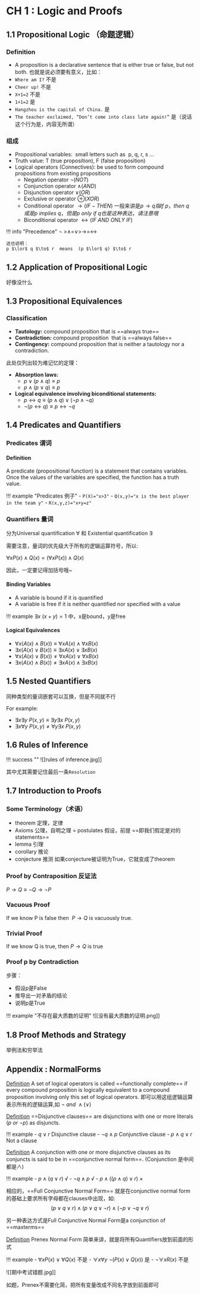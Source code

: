 # CH 1 : Logic and Proofs
## 1.1 Propositional Logic （命题逻辑）

### Definition
- A proposition is a declarative sentence that is either true or false, but not both.
也就是说必须要有意义，比如：
- `Where am I?`  不是
- `Cheer up!` 不是
- `X+1=2` 不是
- `1+1=2` 是
- `Hangzhou is the capital of China.` 是
- `The teacher exclaimed, “Don’t come into class late again!”` 是（说话这个行为是，内容无所谓）
### 组成
- Propositional variables:  small letters such as  p, q, r, s …
- Truth value: T (true proposition), F (false proposition)
- Logical operators (Connectives): be used to form compound propositions from existing propositions
	- Negation operator  $\neg(NOT)$
	- Conjunction operator  $\land(AND)$
	- Disjunction operator  $\lor(OR)$
	- Exclusive or operator  $\oplus(XOR)$
	- Conditional operator  $\to(IF-THEN)$ 一般来讲是$p\to q 指If\ p，then\ q或是p\ implies\ q，但是p\ only\ if\ q也是这种表达，请注意哦$
	- Biconditional operator  $\leftrightarrow(IF\ AND\ ONLY\ IF)$

!!! info "Precedence"
	$\neg$ >$\land$=$\lor$>$\to$=$\leftrightarrow$
	
	这也说明：
	p $\lor$ q $\to$ r  means  (p $\lor$ q) $\to$ r

## 1.2 Application of Propositional Logic

好像没什么

## 1.3 Propositional Equivalences

### Classification

- **Tautology:** compound proposition that is ==always true==
- **Contradiction:** compound proposition  that is ==always false==
- **Contingency:** compound proposition that is neither a tautology nor a contradiction.

此处仅列出较为难记忆的定理：

- **Absorption laws:**
	- $p\lor (p\land q)\equiv p$
	- $p\land (p\lor q)\equiv p$
- **Logical equivalence involving biconditional statements:**
	- $p\leftrightarrow q\equiv (p\land q)\lor(\neg p\land \neg q)$
	- $\neg(p\leftrightarrow q)\equiv p\leftrightarrow \neg q$

## 1.4 Predicates and Quantifiers
### Predicates 谓词
#### Definition
A predicate (propositional function) is a statement that contains variables. Once the values of the variables are specified, the function has a truth value.

!!! example "Predicates 例子"
	- `P(X)="x>3"`
	- `Q(x,y)="x is the best player in the team y"`
	- `R(x,y,z)="x+y=z"`

### Quantifiers 量词
分为Universal quantification $\forall$ 和 Existential quantification $\exists$

需要注意，量词的优先级大于所有的逻辑运算符号，所以:

$\forall x P(x)\land Q(x) = (\forall x P(x))\land Q(x)$

因此，一定要记得加括号哦~

#### Binding Variables 

- A variable is bound if it is quantified 
- A variable is free if it is neither quantified nor specified with a value

!!! example
	$\exists x\ (x+y)=1$ 中，x是bound，y是free

#### Logical Equivalences

- $\forall x(A(x)\land B(x))\equiv \forall x A(x) \land \forall x B(x)$
- $\exists x(A(x)\lor B(x))\equiv \exists x A(x) \lor \exists x B(x)$
- $\forall x(A(x)\lor B(x))\ne \forall x A(x) \lor \forall x B(x)$
- $\exists x(A(x)\land B(x))\ne \exists x A(x) \land \exists x B(x)$

## 1.5 Nested Quantifiers

同种类型的量词嵌套可以互换，但是不同就不行

For example:

- $\exists x\exists y\ P(x,y)\equiv \exists y\exists x\ P(x,y)$
- $\exists x\forall y\ P(x,y) \ne \forall y\exists x\ P(x,y)$

## 1.6 Rules of Inference

!!! success ""
	 ![[rules of inference.jpg]]


其中尤其需要记住最后一条`Resolution`

## 1.7 Introduction to Proofs
### Some Terminology（术语）

- theorem 定理，定律
- Axioms 公理，自明之理 = postulates 假设，前提     ==即我们假定是对的statements==
- lemma 引理
- corollary 推论
- conjecture 推测 如果conjecture被证明为True，它就变成了theorem

### Proof by Contraposition 反证法

$P\to Q \equiv \neg Q\to \neg P$

### Vacuous Proof
If we know P is false then  $P\to Q$ is vacuously true.

### Trivial Proof
If we know Q is true, then $P\to Q$ is true

### Proof p by Contradiction
步骤：

- 假设p是False
- 推导出一对矛盾的结论
- 说明p是True


!!! example "不存在最大质数的证明"
	![[没有最大质数的证明.png]]


## 1.8 Proof Methods and Strategy

举例法和穷举法

## Appendix : NormalForms

[Definition](#) A set of logical operators is called ==functionally complete== if every compound proposition is logically equivalent to a compound proposition involving only this set of logical operators. 即可以用这组逻辑运算表示所有的逻辑运算,如 $\neg \ and\ \land(\lor)$

[Definition](#) ==Disjunctive clauses== are disjunctions with one or more literals ($p\ or\ \neg p$) as disjuncts.

!!! example
	- $q\lor r$ Disjunctive clause
	- $\neg q\land p$ Conjunctive clause
	- $p\land q\lor r$ Not a clause


[Definition](#) A conjunction with one or more disjunctive clauses as its conjuncts is said to be in ==conjunctive normal form==. (Conjunction 是中间都是$\land$)

!!! example
	- $p\land (q\lor r)$ √
	- $\neg q\land p$ √
	- $p\land ((p\land q)\lor r)$ ×


相应的，==Full Conjunctive Normal Form== 就是在conjunctive normal form的基础上要求所有字母都在clauses中出现，如:
$$
(p\lor q\lor r)\land(p\lor q\lor \neg r)\land(\neg p\lor \neg q\lor r)
$$


另一种表达方式是Full Conjunctive Normal Form是a conjunction of ==maxterms==

[Definition](#) Prenex Normal Form 简单来讲，就是将所有Quantifiers放到前面的形式

!!! example
	- $\forall xP(x)\ \lor \ \forall Q(x)$  不是
	- $\forall x\forall y \ \neg(P(x)\lor Q(x))$  是
	- $\neg \forall xR(x)$ 不是

![[期中考试错题.jpg]]

如题，Prenex不需要化简，把所有变量改成不同名字放到前面即可

